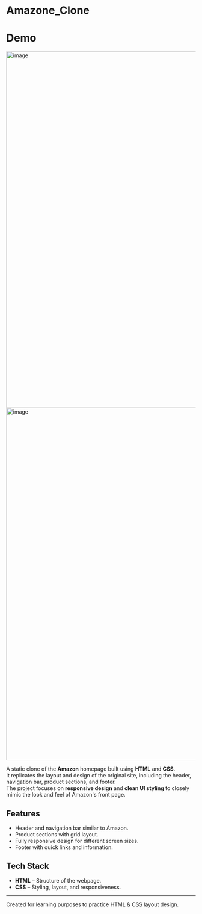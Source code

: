 # Amazone_Clone
# Demo
<img width="1919" height="947" alt="image" src="https://github.com/user-attachments/assets/9df44137-4d20-47b8-bea1-9c292557118f" />
<img width="1893" height="937" alt="image" src="https://github.com/user-attachments/assets/643a638c-976f-4984-8054-fbc0c119cc4f" />



A static clone of the **Amazon** homepage built using **HTML** and **CSS**.  
It replicates the layout and design of the original site, including the header, navigation bar, product sections, and footer.  
The project focuses on **responsive design** and **clean UI styling** to closely mimic the look and feel of Amazon's front page.

## Features
- Header and navigation bar similar to Amazon.
- Product sections with grid layout.
- Fully responsive design for different screen sizes.
- Footer with quick links and information.

## Tech Stack
- **HTML** – Structure of the webpage.
- **CSS** – Styling, layout, and responsiveness.

---
Created for learning purposes to practice HTML & CSS layout design.

